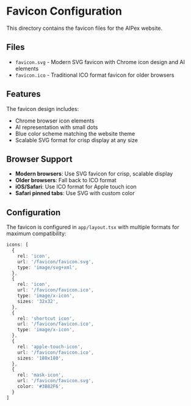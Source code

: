 # Favicon Configuration

This directory contains the favicon files for the AIPex website.

## Files

- `favicon.svg` - Modern SVG favicon with Chrome icon design and AI elements
- `favicon.ico` - Traditional ICO format favicon for older browsers

## Features

The favicon design includes:
- Chrome browser icon elements
- AI representation with small dots
- Blue color scheme matching the website theme
- Scalable SVG format for crisp display at any size

## Browser Support

- **Modern browsers**: Use SVG favicon for crisp, scalable display
- **Older browsers**: Fall back to ICO format
- **iOS/Safari**: Use ICO format for Apple touch icon
- **Safari pinned tabs**: Use SVG with custom color

## Configuration

The favicon is configured in `app/layout.tsx` with multiple formats for maximum compatibility:

```typescript
icons: [
  {
    rel: 'icon',
    url: '/favicon/favicon.svg',
    type: 'image/svg+xml',
  },
  {
    rel: 'icon',
    url: '/favicon/favicon.ico',
    type: 'image/x-icon',
    sizes: '32x32',
  },
  {
    rel: 'shortcut icon',
    url: '/favicon/favicon.ico',
    type: 'image/x-icon',
  },
  {
    rel: 'apple-touch-icon',
    url: '/favicon/favicon.ico',
    sizes: '180x180',
  },
  {
    rel: 'mask-icon',
    url: '/favicon/favicon.svg',
    color: '#3B82F6',
  }
]
```
